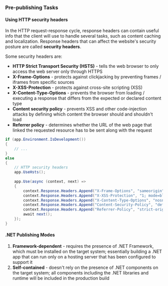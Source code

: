 ### Pre-publishing Tasks

#### Using HTTP security headers
In the HTTP request-response cycle, response headers can contain useful info that the client will use to handle several tasks, such as content caching and localization. Response headers that can affect the website's security posture are called **security headers**.

Some security headers are:
- **HTTP Strict Transport Security (HSTS)** - tells the web browser to only access the web server only through HTTPS
- **X-Frame-Options** - protects against clickjacking by preventing frames / iframes from specific sources
- **X-XSS-Protection** - protects against cross-site scripting (XSS)
- **X-Content-Type-Options** - prevents the browser from loading / executing a response that differs from the expected or declared content type
- **Content security policy** - prevents XSS and other code-injection attacks by defining which content the browser should and shouldn't load
- **Referrer policy** - determines whether the URL of the web page that linked the requested resource has to be sent along with the request

```csharp
if (app.Environment.IsDevelopment())
{
	// ...
}
else
{
	// HTTP security headers  
	app.UseHsts();  
	  
	app.Use(async (context, next) =>  
	{  
	    context.Response.Headers.Append("X-Frame-Options", "sameorigin");  
	    context.Response.Headers.Append("X-XSS-Protection", "1; mode=block");  
	    context.Response.Headers.Append("X-Content-Type-Options", "nosniff");  
	    context.Response.Headers.Append("Content-Security-Policy", "default-src ' self' ;");  
	    context.Response.Headers.Append("Referrer-Policy", "strict-origin");  
	    await next();  
	});
}
```

#### .NET Publishing Modes
1. **Framework-dependent** - requires the presence of .NET Framework, which must be installed on the target system; essentially building a .NET app that can run only on a hosting server that has been configured to support it
2. **Self-contained** - doesn't rely on the presence of .NET components on the target system; all components including the .NET libraries and runtime will be included in the production build